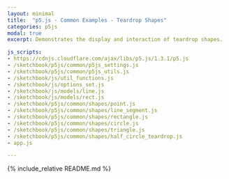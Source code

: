 ```yaml
---
layout: minimal
title:  "p5.js - Common Examples - Teardrop Shapes"
categories: p5js
modal: true
excerpt: Demonstrates the display and interaction of teardrop shapes.

js_scripts:
- https://cdnjs.cloudflare.com/ajax/libs/p5.js/1.3.1/p5.js
- /sketchbook/p5js/common/p5js_settings.js
- /sketchbook/p5js/common/p5js_utils.js
- /sketchbook/js/util_functions.js
- /sketchbook/js/options_set.js
- /sketchbook/js/models/line.js
- /sketchbook/js/models/rect.js
- /sketchbook/p5js/common/shapes/point.js
- /sketchbook/p5js/common/shapes/line_segment.js
- /sketchbook/p5js/common/shapes/rectangle.js
- /sketchbook/p5js/common/shapes/circle.js
- /sketchbook/p5js/common/shapes/triangle.js
- /sketchbook/p5js/common/shapes/half_circle_teardrop.js
- app.js

---
```


{% include_relative README.md %}

